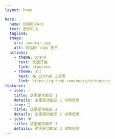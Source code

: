 ```yaml
---
layout: home

hero:
  name: DDDDDDuck
  text: 朕的江山
  tagline: 
  image:
    src: /avatar.jpg
    alt: 网站的 logo 图片
  actions:
    - theme: brand
      text: 快速开始
      link: /foo/one
    - theme: alt
      text: 在 github 上查看
      link: https://github.com/vuejs/vitepress
features:
  - icon: ⚡️
    title: 这里是功能区 1
    details: 这里是功能区 1 详情信息
  - icon: 🖖
    title: 这里是功能区 2
    details: 这里是功能区 2 详情信息
  - icon: 🛠️
    title: 这里是功能区 3
    details: 这里是功能区 3 详情信息
---
```

